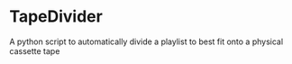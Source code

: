 # TapeDivider
A python script to automatically divide a playlist to best fit onto a physical cassette tape

